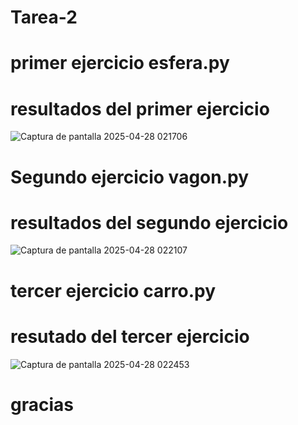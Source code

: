 # Tarea-2


# primer ejercicio esfera.py

# resultados del primer ejercicio

![Captura de pantalla 2025-04-28 021706](https://github.com/user-attachments/assets/edd0f3bb-9fd7-4451-a8a9-82d1aa4cf3ae)


# Segundo ejercicio vagon.py

# resultados del segundo ejercicio


![Captura de pantalla 2025-04-28 022107](https://github.com/user-attachments/assets/80ec249f-d939-4073-b26e-430fb328265a)


# tercer ejercicio carro.py

# resutado del tercer ejercicio

![Captura de pantalla 2025-04-28 022453](https://github.com/user-attachments/assets/1948a477-6030-4b23-9732-ba662c4c0b66)

# gracias

